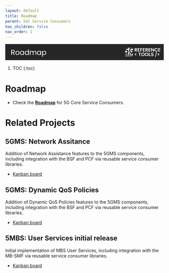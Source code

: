 ```yaml
---
layout: default
title: Roadmap
parent: 5GC Service Consumers
has_children: false
nav_order: 1
---
```

<img src="../../assets/images/Banner_Roadmap.png" /> 

1. TOC
{:toc}

# Roadmap

* Check the [**Roadmap**](https://github.com/orgs/5G-MAG/projects/48/views/17) for 5G Core Service Consumers.

# Related Projects

## 5GMS: Network Assitance
Addition of Network Assistance features to the 5GMS components, including integration with the BSF and PCF via reusable service consumer libraries.
* [Kanban board](https://github.com/orgs/5G-MAG/projects/51)

## 5GMS: Dynamic QoS Policies
Addition of Dynamic QoS Policies features to the 5GMS components, including integration with the BSF and PCF via reusable service consumer libraries.
* [Kanban board](https://github.com/orgs/5G-MAG/projects/52)

## 5MBS: User Services initial release
Initial implementation of MBS User Services, including integration with the MB-SMF via reusable service consumer libraries.
* [Kanban board](https://github.com/orgs/5G-MAG/projects/43)
